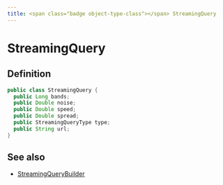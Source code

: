 ```yaml
---
title: <span class="badge object-type-class"></span> StreamingQuery
---
```

# <span class="badge object-type-class"></span> StreamingQuery

## Definition

```java
public class StreamingQuery {
  public Long bands;
  public Double noise;
  public Double speed;
  public Double spread;
  public StreamingQueryType type;
  public String url;
}
```
## See also

 * <span class="badge builder"></span> [StreamingQueryBuilder](./builder-StreamingQueryBuilder.md)
